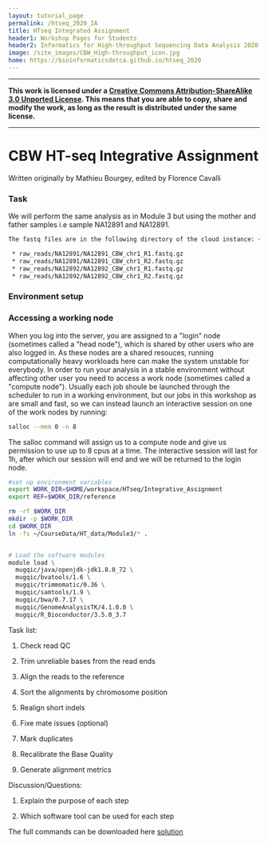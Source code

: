 ```yaml
---
layout: tutorial_page
permalink: /htseq_2020_IA
title: HTseq Integrated Assignment
header1: Workshop Pages for Students
header2: Informatics for High-throughput Sequencing Data Analysis 2020 Integrated Assignment
image: /site_images/CBW_High-throughput_icon.jpg
home: https://bioinformaticsdotca.github.io/htseq_2020
---
```



-----------------------

**This work is licensed under a [Creative Commons Attribution-ShareAlike 3.0 Unported License](http://creativecommons.org/licenses/by-sa/3.0/deed.en_US). This means that you are able to copy, share and modify the work, as long as the result is distributed under the same license.**

-----------------------

# CBW HT-seq Integrative Assignment


Written originally by Mathieu Bourgey, edited by Florence Cavalli


### Task
We will perform the same analysis as in Module 3 but using the mother and father samples i.e sample NA12891 and NA12891.

```bash
The fastq files are in the following directory of the cloud instance: ~/CourseData/HT_data/Module3/

 * raw_reads/NA12891/NA12891_CBW_chr1_R1.fastq.gz
 * raw_reads/NA12891/NA12891_CBW_chr1_R2.fastq.gz
 * raw_reads/NA12892/NA12892_CBW_chr1_R1.fastq.gz
 * raw_reads/NA12892/NA12892_CBW_chr1_R2.fastq.gz
```
### Environment setup

### Accessing a working node

When you log into the server, you are assigned to a "login" node (sometimes called a "head node"), which is shared by other users who are also logged in. As these nodes are a shared resouces, running computationally heavy workloads here can make the system unstable for everybody. In order to run your analysis in a stable environment without affecting other user you need to access a work node (sometimes called a "compute node"). Usually each job shoule be launched through the scheduler to run in a working environment, but our jobs in this workshop as are small and fast, so we can instead launch an interactive session on one of the work nodes by running:

```bash
salloc --mem 0 -n 8
```

The salloc command will assign us to a compute node and give us permission to use up to 8 cpus at a time. The interactive session will last for 1h, after which our session will end and we will be returned to the login node.


```bash
#set up environment variables
export WORK_DIR=$HOME/workspace/HTseq/Integrative_Assignment
export REF=$WORK_DIR/reference

rm -rf $WORK_DIR
mkdir -p $WORK_DIR
cd $WORK_DIR
ln -fs ~/CourseData/HT_data/Module3/* .


# Load the software modules
module load \
  mugqic/java/openjdk-jdk1.8.0_72 \
  mugqic/bvatools/1.6 \
  mugqic/trimmomatic/0.36 \
  mugqic/samtools/1.9 \
  mugqic/bwa/0.7.17 \
  mugqic/GenomeAnalysisTK/4.1.0.0 \
  mugqic/R_Bioconductor/3.5.0_3.7
```


Task list:

1. Check read QC

2. Trim unreliable bases from the read ends

3. Align the reads to the reference

4. Sort the alignments by chromosome position

5. Realign short indels

6. Fixe mate issues (optional)

7. Mark duplicates

8. Recalibrate the Base Quality

9. Generate alignment metrics


Discussion/Questions:

1. Explain the purpose of each step

2. Which software tool can be used for each step


The full commands can be downloaded here [solution](https://github.com/bioinformaticsdotca/HTseq_2019/blob/master/IntegratedAssignment/integrative_assigment_commands.sh)


